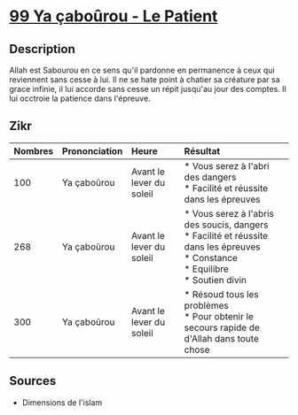 # [99 Ya çaboûrou - Le Patient](readme.md)

## Description

Allah est Sabourou en ce sens qu'il pardonne en permanence à ceux qui reviennent sans cesse à lui.  Il ne se hate point à chatier sa créature par sa grace infinie, il lui accorde sans cesse un répit jusqu'au jour des comptes. Il lui occtroie la patience dans l'épreuve.

## Zikr

| Nombres | Prononciation | Heure | Résultat |
| :-- | :-- | :-- | :-- |
| 100 | Ya çaboûrou | Avant le lever du soleil | * Vous serez à l'abri des dangers <br> * Facilité et réussite dans les épreuves  |
| 268 | Ya çaboûrou | Avant le lever du soleil | * Vous serez à l'abris des soucis, dangers <br> * Facilité et réussite dans les épreuves <br> * Constance <br> * Equilibre <br> * Soutien divin |
| 300 | Ya çaboûrou | Avant le lever du soleil | * Résoud tous les problèmes <br> * Pour obtenir le secours rapide de d'Allah dans toute chose |

## Sources

* Dimensions de l'islam 
